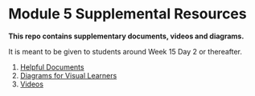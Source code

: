 # Module 5 Supplemental Resources

**This repo contains supplementary documents, videos and diagrams.**

It is meant to be given to students around Week 15 Day 2 or thereafter.

1. [Helpful Documents][documents]
2. [Diagrams for Visual Learners][diagrams]
3. [Videos][videos]

[diagrams]: ./diagrams.md
[documents]: ./documents.md
[videos]: ./videos.md
